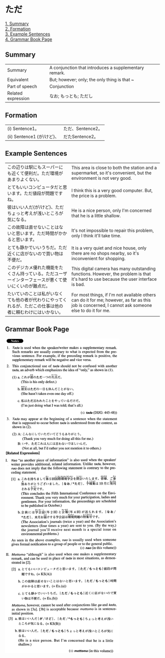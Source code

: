 # ただ

[1. Summary](#summary)<br>
[2. Formation](#formation)<br>
[3. Example Sentences](#example-sentences)<br>
[4. Grammar Book Page](#grammar-book-page)<br>


## Summary

<table><tr>   <td>Summary</td>   <td>A conjunction that introduces a supplementary remark.</td></tr><tr>   <td>Equivalent</td>   <td>But; however; only; the only thing is that ~</td></tr><tr>   <td>Part of speech</td>   <td>Conjunction</td></tr><tr>   <td>Related expression</td>   <td>なお; もっとも; ただし</td></tr></table>

## Formation

<table class="table"><tbody><tr class="tr head"><td class="td"><span class="numbers">(i)</span> <span class="bold">Sentence1。</span></td><td class="td"><span class="concept">ただ</span><span>、Sentence2。</span></td></tr><tr class="tr head"><td class="td"><span class="numbers">(ii)</span> <span class="bold">Sentence1 {が/けど}、</span></td><td class="td"><span class="concept">だた</span><span>Sentence2。</span></td></tr></tbody></table>

## Example Sentences

<table><tr>   <td>この辺りは駅にもスーパーにも近くて便利だ。ただ環境があまりよくない。</td>   <td>This area is close to both the station and a supermarket, so it's convenient, but the environment is not very good.</td></tr><tr>   <td>とてもいいコンピュータだと思います。ただ値段が問題ですね。</td>   <td>I think this is a very good computer. But, the price is a problem.</td></tr><tr>   <td>彼はいい人だ{が/けど}、ただちょっと考えが浅いところが気になる。</td>   <td>He is a nice person, only I'm concerned that he is a little shallow.</td></tr><tr>   <td>この故障は直せないことはないと思います。ただ時間がかかると思います。</td>   <td>It's not impossible to repair this problem, only I think it'll take time.</td></tr><tr>   <td>とても静かでいいうちだ。ただ近くに店がないので買い物は不便だ。</td>   <td>It is a very quiet and nice house, only there are no shops nearby, so it's inconvenient for shopping.</td></tr><tr>   <td>このデジカメ優れた機能をたくさん持っている。ただユーザーインターフェースが悪くて使いにくいのが難点だ。</td>   <td>This digital camera has many outstanding functions. However, the problem is that it's hard to use because the user interface is bad.</td></tr><tr>   <td>たいていのことは私がいなくても他の者が代わりにやってくれるが、ただこの仕事は他の者に頼むわけにはいかない。</td>   <td>For most things, if I'm not available others can do it for me; however, as far as this job is concerned, I cannot ask someone else to do it for me.</td></tr></table>

## Grammar Book Page

![](../img/Advancedただ.png)


